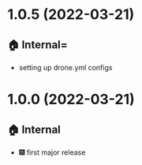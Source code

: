 # 1.0.5 (2022-03-21)
## :house: Internal=
  - setting up drone.yml configs
# 1.0.0 (2022-03-21)
## :house: Internal
  - :fireworks: first major release
